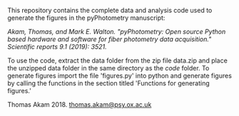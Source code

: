 This repository contains the complete data and analysis code used to generate the figures in the pyPhotometry manuscript:

*Akam, Thomas, and Mark E. Walton. "pyPhotometry: Open source Python  based hardware and software for fiber photometry data acquisition." Scientific reports 9.1 (2019): 3521.*

To use the code, extract the data folder from the zip file data.zip and place the unzipped data folder in the same directory as the *code* folder.  To generate figures import the file 'figures.py' into python and generate figures by calling the functions in the section titled 'Functions for generating figures.'

Thomas Akam 2018.  thomas.akam@psy.ox.ac.uk

